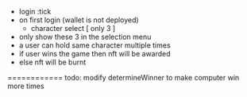- login :tick
- on first login (wallet is not deployed)
	- character select [ only 3 ] 
- only show these 3 in the selection menu
- a user can hold same character multiple times
- if user wins the game then nft will be awarded 
- else nft will be burnt

============
todo: 
    modify determineWinner to make computer win more times